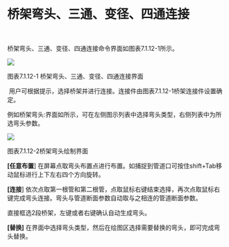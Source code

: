# 桥架弯头、三通、变径、四通连接
<br/>

桥架弯头、三通、变径、四通连接命令界面如图表7.1.12-1所示。

![](file:///C:\Users\pkpm\AppData\Local\Temp\ksohtml5908\wps38.jpg)

图表7.1.12-1 桥架弯头、三通、变径、四通连接界面

 用户可根据提示，选择桥架并进行连接。连接件由图表7.1.12-1桥架连接件设置确定。

例如桥架弯头:界面如所示，可在左侧图示列表中选择弯头类型，右侧列表中为所选弯头参数。

![](file:///C:\Users\pkpm\AppData\Local\Temp\ksohtml5908\wps39.jpg)

图表7.1.12-2桥架弯头绘制界面

**\[任意布置**\] 在屏幕点取弯头布置点进行布置。如捕捉到管道口可按住shift+Tab移动鼠标进行上下左右四个方向旋转。

**\[连接**\] 依次点取第一根管和第二根管，点取鼠标右键结束选择，再次点取鼠标右键完成弯头连接。弯头与管道断面参数自动取与之相连的管道断面参数。

直接框选2段桥架，左键或者右键确认自动生成弯头。

**\[替换\]** 在界面中选择弯头类型，然后在绘图区选择需要替换的弯头，即可完成弯头替换。